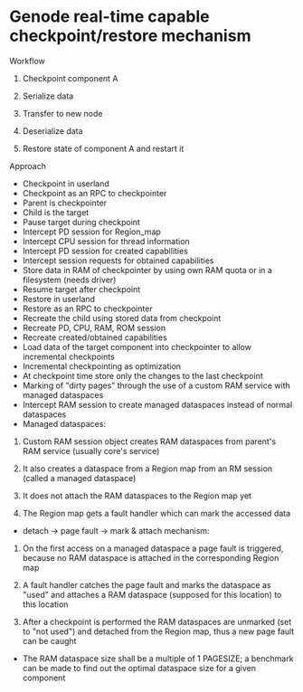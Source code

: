 # Genode real-time capable checkpoint/restore mechanism

Workflow

1. Checkpoint component A

2. Serialize data

3. Transfer to new node

4. Deserialize data

5. Restore state of component A and restart it


Approach
* Checkpoint in userland
 * Checkpoint as an RPC to checkpointer
 * Parent is checkpointer
 * Child is the target
 * Pause target during checkpoint
 * Intercept PD session for Region_map
 * Intercept CPU session for thread information
 * Intercept PD session for created capabilities
 * Intercept session requests for obtained capabilities
 * Store data in RAM of checkpointer by using own RAM quota or in a filesystem (needs driver)
 * Resume target after checkpoint
* Restore in userland
 * Restore as an RPC to checkpointer
 * Recreate the child using stored data from checkpoint
 * Recreate PD, CPU, RAM, ROM session
 * Recreate created/obtained capabilities
 * Load data of the target component into checkpointer to allow incremental checkpoints
* Incremental checkpointing as optimization
 * At checkpoint time store only the changes to the last checkpoint
 * Marking of "dirty pages" through the use of a custom RAM service with managed dataspaces
 * Intercept RAM session to create managed dataspaces instead of normal dataspaces
 * Managed dataspaces: 

1. Custom RAM session object creates RAM dataspaces from parent's RAM service (usually core's service)

2. It also creates a dataspace from a Region map from an RM session (called a managed dataspace)

3. It does not attach the RAM dataspaces to the Region map yet

4. The Region map gets a fault handler which can mark the accessed data


 * detach -> page fault -> mark & attach mechanism:


1. On the first access on a managed dataspace a page fault is triggered, because no RAM dataspace is attached in the corresponding Region map

2. A fault handler catches the page fault and marks the dataspace as "used" and attaches a RAM dataspace (supposed for this location) to this location

3. After a checkpoint is performed the RAM dataspaces are unmarked (set to "not used") and detached from the Region map, thus a new page fault can be caught

 * The RAM dataspace size shall be a multiple of 1 PAGESIZE; a benchmark can be made to find out the optimal dataspace size for a given component
